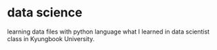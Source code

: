 # data science

learning data files with python language what I learned in data scientist class in 
Kyungbook University.